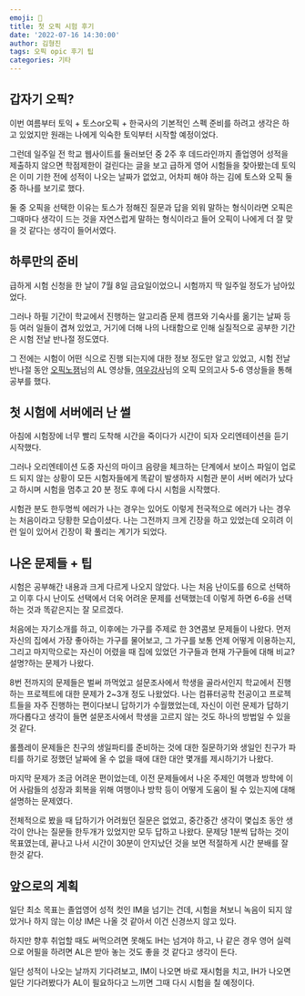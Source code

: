 ```yaml
---
emoji: 💯
title: 첫 오픽 시험 후기
date: '2022-07-16 14:30:00'
author: 김형진
tags: 오픽 opic 후기 팁
categories: 기타
---
```


## 갑자기 오픽?
이번 여름부터 토익 + 토스or오픽 + 한국사의 기본적인 스펙 준비를 하려고 생각은 하고 있었지만 원래는 나에게 익숙한 토익부터 시작할 예정이었다. 

그런데 일주일 전 학교 웹사이트를 둘러보던 중 2주 후 데드라인까지 졸업영어 성적을 제출하지 않으면 학점제한이 걸린다는 글을 보고 급하게 영어 시험들을 찾아봤는데 토익은 이미 기한 전에 성적이 나오는 날짜가 없었고, 어차피 해야 하는 김에 토스와 오픽 둘 중 하나를 보기로 했다. 

둘 중 오픽을 선택한 이유는 토스가 정해진 질문과 답을 외워 말하는 형식이라면 오픽은 그때마다 생각이 드는 것을 자연스럽게 말하는 형식이라고 들어 오픽이 나에게 더 잘 맞을 것 같다는 생각이 들어서였다.

## 하루만의 준비
급하게 시험 신청을 한 날이 7월 8일 금요일이었으니 시험까지 딱 일주일 정도가 남아있었다. 

그러나 하필 기간이 학교에서 진행하는 알고리즘 문제 캠프와 기숙사를 옮기는 날짜 등등 여러 일들이 겹쳐 있었고, 거기에 더해 나의 나태함으로 인해 실질적으로 공부한 기간은 시험 전날 반나절 정도였다. 

그 전에는 시험이 어떤 식으로 진행 되는지에 대한 정보 정도만 알고 있었고, 시험 전날 반나절 동안 [오픽노잼](https://www.youtube.com/channel/UCw4izi2fsJzFltt3EbmokWA)님의 AL 영상들, [여우강사](https://www.youtube.com/channel/UCAvvhAd49J6pMYmqkTclQQg)님의 오픽 모의고사 5-6 영상들을 통해 공부를 했다.  

## 첫 시험에 서버에러 난 썰
아침에 시험장에 너무 빨리 도착해 시간을 죽이다가 시간이 되자 오리엔테이션을 듣기 시작했다. 

그러나 오리엔테이션 도중 자신의 마이크 음량을 체크하는 단계에서 보이스 파일이 업로드 되지 않는 상황이 모든 시험자들에게 똑같이 발생하자 시험관 분이 서버 에러가 났다고 하시며 시험을 멈추고 20 분 정도 후에 다시 시험을 시작했다. 

시험관 분도 한두명씩 에러가 나는 경우는 있어도 이렇게 전국적으로 에러가 나는 경우는 처음이라고 당황한 모습이셨다. 나는 그전까지 크게 긴장을 하고 있었는데 오히려 이런 일이 있어서 긴장이 확 풀리는 계기가 되었다.

## 나온 문제들 + 팁

시험은 공부해간 내용과 크게 다르게 나오지 않았다. 나는 처음 난이도를 6으로 선택하고 이후 다시 난이도 선택에서 더욱 어려운 문제를 선택했는데 이렇게 하면 6-6을 선택하는 것과 똑같은지는 잘 모르겠다.

처음에는 자기소개를 하고, 이후에는 가구를 주제로 한 3연콤보 문제들이 나왔다. 먼저 자신의 집에서 가장 좋아하는 가구를 물어보고, 그 가구를 보통 언제 어떻게 이용하는지, 그리고 마지막으로는 자신이 어렸을 때 집에 있었던 가구들과 현재 가구들에 대해 비교? 설명?하는 문제가 나왔다. 

8번 전까지의 문제들은 벌써 까먹었고 설문조사에서 학생을 골라서인지 학교에서 진행하는 프로젝트에 대한 문제가 2~3개 정도 나왔었다. 나는 컴퓨터공학 전공이고 프로젝트들을 자주 진행하는 편이다보니 답하기가 수월했었는데, 자신이 이런 문제가 답하기 까다롭다고 생각이 들면 설문조사에서 학생을 고르지 않는 것도 하나의 방법일 수 있을것 같다.

롤플레이 문제들은 친구의 생일파티를 준비하는 것에 대한 질문하기와 생일인 친구가 파티를 하기로 정했던 날짜에 올 수 없을 때에 대한 대안 몇개를 제시하기가 나왔다.

마지막 문제가 조금 어려운 편이었는데, 이전 문제들에서 나온 주제인 여행과 방학에 이어 사람들의 성장과 회복을 위해 여행이나 방학 등이 어떻게 도움이 될 수 있는지에 대해 설명하는 문제였다.

전체적으로 봤을 때 답하기가 어려웠던 질문은 없었고, 중간중간 생각이 몇십초 동안 생각이 안나는 질문들 한두개가 있었지만 모두 답하고 나왔다. 문제당 1분씩 답하는 것이 목표였는데, 끝나고 나서 시간이 30분이 안지났던 것을 보면 적절하게 시간 분배를 잘 한것 같다.

## 앞으로의 계획
일단 최소 목표는 졸업영어 성적 컷인 IM을 넘기는 건데, 시험을 쳐보니 녹음이 되지 않았거나 하지 않는 이상 IM은 나올 것 같아서 이건 신경쓰지 않고 있다. 

하지만 향후 취업할 때도 써먹으려면 못해도 IH는 넘겨야 하고, 나 같은 경우 영어 실력으로 어필을 하려면 AL은 받아 놓는 것도 좋을 것 같다고 생각이 든다. 

일단 성적이 나오는 날까지 기다려보고, IM이 나오면 바로 재시험을 치고, IH가 나오면 일단 기다려봤다가 AL이 필요하다고 느끼면 그때 다시 시험을 칠 예정이다.

```toc

```